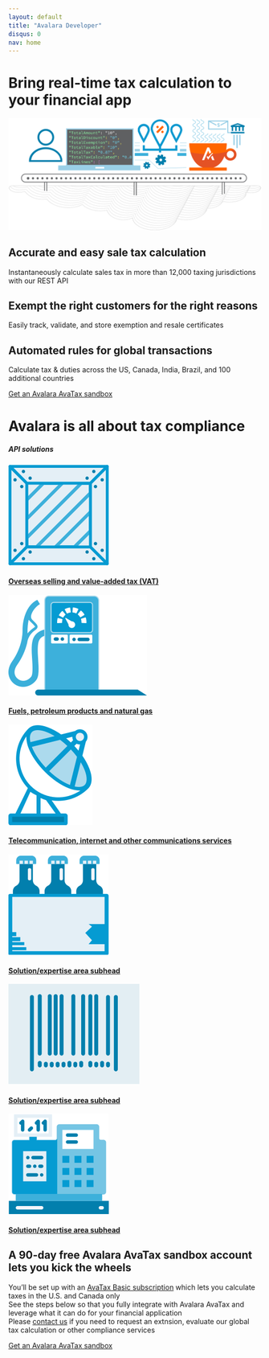 ```yaml
---
layout: default
title: "Avalara Developer"
disqus: 0
nav: home
---
```

<div class="bg-map">
    <div class="row">
      <div class="col-md-6 col-md-offset-3 text-center">
        <h1 class="h1pp ">Bring real-time tax calculation to your financial app</h1>
        <img src="/images/devdot/DevDotSvgGAssets_DeveloperIllustration.svg" />
      </div>
    </div>
    <div class="row hidden-xs">
      <div class="col-md-4 text-center">
        <div class="row">
          <div class="col-md-8 col-md-offset-2">
              <h2>Accurate and easy sale tax calculation</h2>
              <p>Instantaneously calculate sales tax in more than 12,000 taxing jurisdictions with our REST API</p>
          </div>
        </div>
      </div>
      <div class="col-md-4 text-center">
        <div class="row">
          <div class="col-md-8 col-md-offset-2">
              <h2>Exempt the right customers for the right reasons</h2>
              <p>Easily track, validate, and store exemption and resale certificates</p>
          </div>
        </div>
      </div>
      <div class="col-md-4 text-center">
        <div class="row">
          <div class="col-md-8 col-md-offset-2">
            <h2>Automated rules for global transactions</h2>
            <p>Calculate tax & duties across the US, Canada, India, Brazil, and 100 additional countries</p>
          </div>
        </div>
      </div>
    </div>
    <div class="row margin-top">
      <div class="col-md-12 text-center btn-callout"><a href="#" role="button">Get an Avalara AvaTax sandbox</a></div>
    </div>
    <div class="row bg-white border-top">
      <div class="col-md-6 col-md-offset-3 text-center">
        <h1>Avalara is all about tax compliance</h1>
        <h5 class="text-blue">API solutions</h5>
      </div>
    </div>
    <div class="row bg-white">
      <div class="col-xs-2 col-xs-offset-2 col-md-offset-2 col-md-2 text-center">
        <div class="row">
          <div class="col-md-8 col-md-offset-2">
            <a href="#">
              <img src="/images/devdot/DevDotSvgGAssets_ShippingCrate.svg" />
              <h4 class="hidden-xs">Overseas selling and value-added tax (VAT)</h4>
            </a>
          </div>
        </div>
      </div>
      <div class="col-xs-2 col-xs-offset-1 col-md-offset-1 col-md-2 text-center">
        <div class="row">
          <div class="col-md-8 col-md-offset-2">
            <a href="#">
              <img src="/images/devdot/DevDotSvgGAssets_GasPump.svg" />
              <h4 class="hidden-xs">Fuels, petroleum products and natural gas</h4>
            </a>
          </div>
        </div>
      </div>
      <div class="col-xs-2 col-xs-offset-1 col-md-offset-1 col-md-2 text-center">
        <div class="row">
          <div class="col-md-8 col-md-offset-2">
            <a href="#">
              <img src="/images/devdot/DevDotSvgGAssets_SatelliteDish.svg" />
              <h4 class="hidden-xs">Telecommunication, internet and other communications services</h4>
            </a>
          </div>
        </div>
      </div>
    </div>
    <div class="row bg-white padding-top padding-bottom">
      <div class="col-xs-2 col-xs-offset-2 col-md-offset-2 col-md-2 text-center">
        <div class="row">
          <div class="col-md-8 col-md-offset-2">
            <a href="#">
              <img src="/images/devdot/DevDotSvgGAssets_Beverages.svg" />
              <h4 class="hidden-xs">Solution/expertise area subhead</h4>
            </a>
          </div>
        </div>
      </div>
      <div class="col-xs-2 col-xs-offset-1 col-md-offset-1 col-md-2 text-center">
        <div class="row">
          <div class="col-md-8 col-md-offset-2">
            <a href="#">
              <img src="/images/devdot/DevDotSvgGAssets_BarCode.svg" />
              <h4 class="hidden-xs">Solution/expertise area subhead</h4>
            </a>
          </div>
        </div>
      </div>
      <div class="col-xs-2 col-xs-offset-1 col-md-offset-1 col-md-2 text-center">
        <div class="row">
          <div class="col-md-8 col-md-offset-2">
            <a href="#">
              <img src="/images/devdot/DevDotSvgGAssets_POS.svg" />
              <h4 class="hidden-xs">Solution/expertise area subhead</h4>
            </a>
          </div>
        </div>
      </div>
    </div>
    <div class="row border-top">
      <div class="col-xs-8 col-xs-offset-2 col-md-6 col-md-offset-3 text-center">
        <h2>A 90-day free Avalara AvaTax sandbox account lets you kick the wheels</h2>
      </div>
    </div>
    <div class="row">
      <div class="col-xs-8 col-xs-offset-2 col-md-6 col-md-offset-3 text-center">
        <p>
          You’ll be set up with an <a href="#">AvaTax Basic subscription</a> which lets you calculate taxes in the U.S. and Canada only<br />
          See the steps below so that you fully integrate with Avalara AvaTax and leverage what it can do for your financial application<br />
          Please <a href="#">contact us</a> if you need to request an extnsion, evaluate our global tax calculation or other compliance services<br />
        </p>
      </div>
    </div>
    <div class="row margin-top">
      <div class="col-md-12 text-center btn-callout"><a href="#" role="button">Get an Avalara AvaTax sandbox</a></div>
    </div>
</div>
